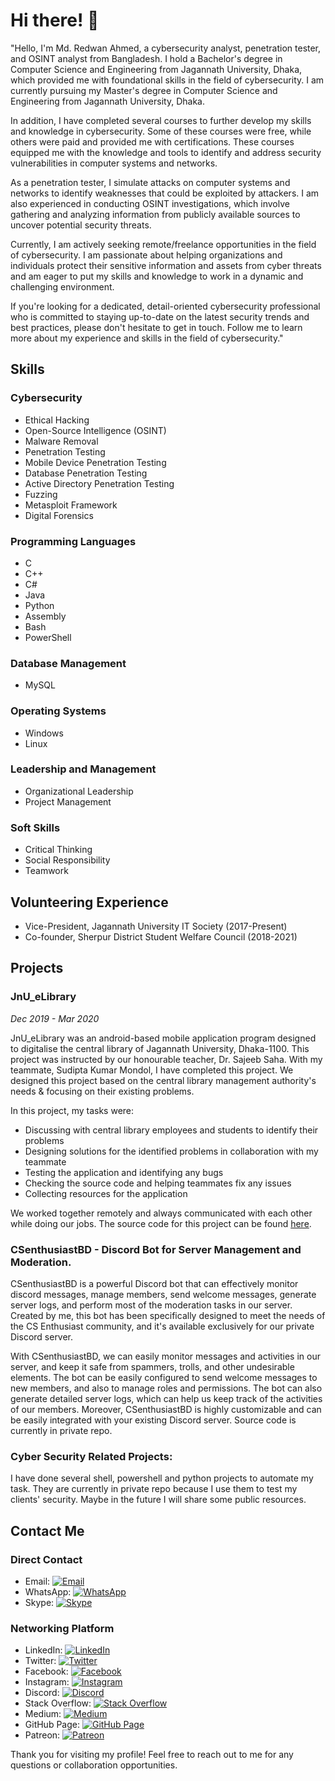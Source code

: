 # Hi there! 👋

"Hello, I'm Md. Redwan Ahmed, a cybersecurity analyst, penetration tester, and OSINT analyst from Bangladesh. I hold a Bachelor's degree in Computer Science and Engineering from Jagannath University, Dhaka, which provided me with foundational skills in the field of cybersecurity. I am currently pursuing my Master's degree in Computer Science and Engineering from Jagannath University, Dhaka.

In addition, I have completed several courses to further develop my skills and knowledge in cybersecurity. Some of these courses were free, while others were paid and provided me with certifications. These courses equipped me with the knowledge and tools to identify and address security vulnerabilities in computer systems and networks.

As a penetration tester, I simulate attacks on computer systems and networks to identify weaknesses that could be exploited by attackers. I am also experienced in conducting OSINT investigations, which involve gathering and analyzing information from publicly available sources to uncover potential security threats.

Currently, I am actively seeking remote/freelance opportunities in the field of cybersecurity. I am passionate about helping organizations and individuals protect their sensitive information and assets from cyber threats and am eager to put my skills and knowledge to work in a dynamic and challenging environment.

If you're looking for a dedicated, detail-oriented cybersecurity professional who is committed to staying up-to-date on the latest security trends and best practices, please don't hesitate to get in touch. Follow me to learn more about my experience and skills in the field of cybersecurity."

## Skills

### Cybersecurity

- Ethical Hacking
- Open-Source Intelligence (OSINT)
- Malware Removal
- Penetration Testing
- Mobile Device Penetration Testing
- Database Penetration Testing
- Active Directory Penetration Testing
- Fuzzing
- Metasploit Framework
- Digital Forensics

### Programming Languages

- C
- C++
- C#
- Java
- Python
- Assembly
- Bash
- PowerShell

### Database Management

- MySQL

### Operating Systems

- Windows
- Linux

### Leadership and Management

- Organizational Leadership
- Project Management

### Soft Skills

- Critical Thinking
- Social Responsibility
- Teamwork

## Volunteering Experience

- Vice-President, Jagannath University IT Society (2017-Present)
- Co-founder, Sherpur District Student Welfare Council (2018-2021)

## Projects

### JnU_eLibrary
*Dec 2019 - Mar 2020*

JnU_eLibrary was an android-based mobile application program designed to digitalise the central library of Jagannath University, Dhaka-1100. This project was instructed by our honourable teacher, Dr. Sajeeb Saha. With my teammate, Sudipta Kumar Mondol, I have completed this project. We designed this project based on the central library management authority's needs & focusing on their existing problems.

In this project, my tasks were:

- Discussing with central library employees and students to identify their problems
- Designing solutions for the identified problems in collaboration with my teammate
- Testing the application and identifying any bugs
- Checking the source code and helping teammates fix any issues
- Collecting resources for the application

We worked together remotely and always communicated with each other while doing our jobs. The source code for this project can be found [here](https://github.com/Redwan-CSE/JnU_eLibrary).

### CSenthusiastBD - Discord Bot for Server Management and Moderation.

CSenthusiastBD is a powerful Discord bot that can effectively monitor discord messages, manage members, send welcome messages, generate server logs, and perform most of the moderation tasks in our server. Created by me, this bot has been specifically designed to meet the needs of the CS Enthusiast community, and it's available exclusively for our private Discord server.

With CSenthusiastBD, we can easily monitor messages and activities in our server, and keep it safe from spammers, trolls, and other undesirable elements. The bot can be easily configured to send welcome messages to new members, and also to manage roles and permissions. The bot can also generate detailed server logs, which can help us keep track of the activities of our members. Moreover, CSenthusiastBD is highly customizable and can be easily integrated with your existing Discord server. Source code is currently in private repo.

### Cyber Security Related Projects:

I have done several shell, powershell and python projects to automate my task. They are currently in private repo because I use them to test my clients' security. Maybe in the future I will share some public resources.

## Contact Me

### Direct Contact

- Email: [![Email](https://img.shields.io/badge/Email-redwanse%40outlook.com-red?logo=microsoft-outlook)](mailto:redwanse@outlook.com)
- WhatsApp: [![WhatsApp](https://img.shields.io/badge/WhatsApp-(%2B880)1776387624-green?logo=WhatsApp)](tel:+8801776387624)
- Skype: [![Skype](https://img.shields.io/badge/Skype:redwanse-blue?logo=Skype)](skype:live:redwanse?call)

### Networking Platform

- LinkedIn: [![LinkedIn](https://img.shields.io/badge/LinkedIn-redwancse-blue?logo=linkedin)](https://www.linkedin.com/in/redwancse/)
- Twitter: [![Twitter](https://img.shields.io/badge/Twitter-RedwanCSE-blue?logo=twitter)](https://twitter.com/RedwanCSE)
- Facebook: [![Facebook](https://img.shields.io/badge/Facebook-redwan.cse-blue?logo=facebook)](https://www.facebook.com/redwan.cse)
- Instagram: [![Instagram](https://img.shields.io/badge/Instagram-redwan.cse-purple?logo=instagram)](https://www.instagram.com/redwancse/)
- Discord: [![Discord](https://img.shields.io/badge/Discord-CSenthusiastBD-blueviolet?logo=discord)](https://discord.gg/rZ3n2aHXgX)
- Stack Overflow: [![Stack Overflow](https://img.shields.io/badge/Stack%20Overflow-Md--Redwan--Ahmed-orange?logo=stackoverflow)](https://stackoverflow.com/users/21417664/md-redwan-ahmed)
- Medium: [![Medium](https://img.shields.io/badge/Medium-redwancse-black?logo=medium)](https://redwancse.medium.com/)
- GitHub Page: [![GitHub Page](https://img.shields.io/badge/GitHub%20Page-redwan--cse.github.io-green?logo=github)](https://redwan-cse.github.io/)
- Patreon: [![Patreon](https://img.shields.io/badge/Patreon-redwancse-red?logo=patreon)](https://www.patreon.com/user?u=22291805)

Thank you for visiting my profile! Feel free to reach out to me for any questions or collaboration opportunities.
